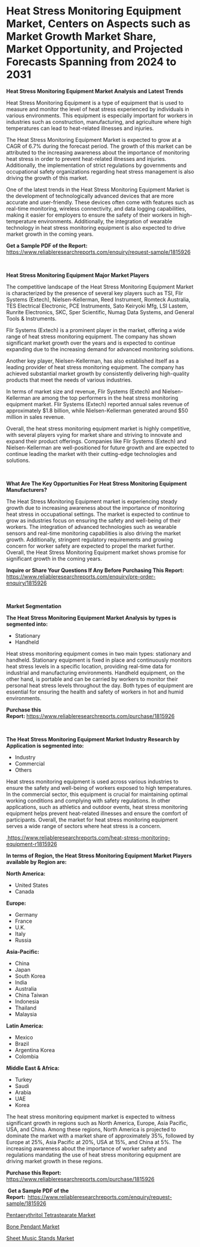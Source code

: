 <p><h1>Heat Stress Monitoring Equipment Market, Centers on Aspects such as Market Growth Market Share, Market Opportunity, and Projected Forecasts Spanning from 2024 to 2031</h1></p><p><strong>Heat Stress Monitoring Equipment Market Analysis and Latest Trends</strong></p>
<p><p>Heat Stress Monitoring Equipment is a type of equipment that is used to measure and monitor the level of heat stress experienced by individuals in various environments. This equipment is especially important for workers in industries such as construction, manufacturing, and agriculture where high temperatures can lead to heat-related illnesses and injuries.</p><p>The Heat Stress Monitoring Equipment Market is expected to grow at a CAGR of 6.7% during the forecast period. The growth of this market can be attributed to the increasing awareness about the importance of monitoring heat stress in order to prevent heat-related illnesses and injuries. Additionally, the implementation of strict regulations by governments and occupational safety organizations regarding heat stress management is also driving the growth of this market.</p><p>One of the latest trends in the Heat Stress Monitoring Equipment Market is the development of technologically advanced devices that are more accurate and user-friendly. These devices often come with features such as real-time monitoring, wireless connectivity, and data logging capabilities, making it easier for employers to ensure the safety of their workers in high-temperature environments. Additionally, the integration of wearable technology in heat stress monitoring equipment is also expected to drive market growth in the coming years.</p></p>
<p><strong>Get a Sample PDF of the Report:&nbsp;</strong> <a href="https://www.reliableresearchreports.com/enquiry/request-sample/1815926">https://www.reliableresearchreports.com/enquiry/request-sample/1815926</a></p>
<p>&nbsp;</p>
<p><strong>Heat Stress Monitoring Equipment Major Market Players</strong></p>
<p><p>The competitive landscape of the Heat Stress Monitoring Equipment Market is characterized by the presence of several key players such as TSI, Flir Systems (Extech), Nielsen-Kellerman, Reed Instrument, Romteck Australia, TES Electrical Electronic, PCE Instruments, Sato Keiryoki Mfg, LSI Lastem, Runrite Electronics, SKC, Sper Scientific, Numag Data Systems, and General Tools & Instruments.</p><p>Flir Systems (Extech) is a prominent player in the market, offering a wide range of heat stress monitoring equipment. The company has shown significant market growth over the years and is expected to continue expanding due to the increasing demand for advanced monitoring solutions.</p><p>Another key player, Nielsen-Kellerman, has also established itself as a leading provider of heat stress monitoring equipment. The company has achieved substantial market growth by consistently delivering high-quality products that meet the needs of various industries.</p><p>In terms of market size and revenue, Flir Systems (Extech) and Nielsen-Kellerman are among the top performers in the heat stress monitoring equipment market. Flir Systems (Extech) reported annual sales revenue of approximately $1.8 billion, while Nielsen-Kellerman generated around $50 million in sales revenue.</p><p>Overall, the heat stress monitoring equipment market is highly competitive, with several players vying for market share and striving to innovate and expand their product offerings. Companies like Flir Systems (Extech) and Nielsen-Kellerman are well-positioned for future growth and are expected to continue leading the market with their cutting-edge technologies and solutions.</p></p>
<p>&nbsp;</p>
<p><strong>What Are The Key Opportunities For Heat Stress Monitoring Equipment Manufacturers?</strong></p>
<p><p>The Heat Stress Monitoring Equipment market is experiencing steady growth due to increasing awareness about the importance of monitoring heat stress in occupational settings. The market is expected to continue to grow as industries focus on ensuring the safety and well-being of their workers. The integration of advanced technologies such as wearable sensors and real-time monitoring capabilities is also driving the market growth. Additionally, stringent regulatory requirements and growing concern for worker safety are expected to propel the market further. Overall, the Heat Stress Monitoring Equipment market shows promise for significant growth in the coming years.</p></p>
<p><strong>Inquire or Share Your Questions If Any Before Purchasing This Report:</strong> <a href="https://www.reliableresearchreports.com/enquiry/pre-order-enquiry/1815926">https://www.reliableresearchreports.com/enquiry/pre-order-enquiry/1815926</a></p>
<p>&nbsp;</p>
<p><strong>Market Segmentation</strong></p>
<p><strong>The Heat Stress Monitoring Equipment Market Analysis by types is segmented into:</strong></p>
<p><ul><li>Stationary</li><li>Handheld</li></ul></p>
<p><p>Heat stress monitoring equipment comes in two main types: stationary and handheld. Stationary equipment is fixed in place and continuously monitors heat stress levels in a specific location, providing real-time data for industrial and manufacturing environments. Handheld equipment, on the other hand, is portable and can be carried by workers to monitor their personal heat stress levels throughout the day. Both types of equipment are essential for ensuring the health and safety of workers in hot and humid environments.</p></p>
<p><strong>Purchase this Report:&nbsp;</strong><a href="https://www.reliableresearchreports.com/purchase/1815926">https://www.reliableresearchreports.com/purchase/1815926</a></p>
<p>&nbsp;</p>
<p><strong>The Heat Stress Monitoring Equipment Market Industry Research by Application is segmented into:</strong></p>
<p><ul><li>Industry</li><li>Commercial</li><li>Others</li></ul></p>
<p><p>Heat stress monitoring equipment is used across various industries to ensure the safety and well-being of workers exposed to high temperatures. In the commercial sector, this equipment is crucial for maintaining optimal working conditions and complying with safety regulations. In other applications, such as athletics and outdoor events, heat stress monitoring equipment helps prevent heat-related illnesses and ensure the comfort of participants. Overall, the market for heat stress monitoring equipment serves a wide range of sectors where heat stress is a concern.</p></p>
<p><a href="https://www.reliableresearchreports.com/heat-stress-monitoring-equipment-r1815926">&nbsp;https://www.reliableresearchreports.com/heat-stress-monitoring-equipment-r1815926</a></p>
<p><strong>In terms of Region, the Heat Stress Monitoring Equipment Market Players available by Region are:</strong></p>
<p>
    <p> <strong> North America: </strong>
        <ul>
            <li>United States</li>
            <li>Canada</li>
        </ul>
        </p> 
    <p> <strong> Europe: </strong>
        <ul>
            <li>Germany</li>
            <li>France</li>
            <li>U.K.</li>
            <li>Italy</li>
            <li>Russia</li>
        </ul>
        </p> 
    <p> <strong> Asia-Pacific: </strong>
        <ul>
            <li>China</li>
            <li>Japan</li>
            <li>South Korea</li>
            <li>India</li>
            <li>Australia</li>
            <li>China Taiwan</li>
            <li>Indonesia</li>
            <li>Thailand</li>
            <li>Malaysia</li>
        </ul>
        </p> 
    <p> <strong> Latin America: </strong>
        <ul>
            <li>Mexico</li>
            <li>Brazil</li>
            <li>Argentina Korea</li>
            <li>Colombia</li>
        </ul>
        </p> 
    <p> <strong> Middle East & Africa: </strong>
        <ul>
            <li>Turkey</li>
            <li>Saudi</li>
            <li>Arabia</li>
            <li>UAE</li>
            <li>Korea</li>
        </ul>
    </p>
    </p>
<p><p>The heat stress monitoring equipment market is expected to witness significant growth in regions such as North America, Europe, Asia Pacific, USA, and China. Among these regions, North America is projected to dominate the market with a market share of approximately 35%, followed by Europe at 25%, Asia Pacific at 20%, USA at 15%, and China at 5%. The increasing awareness about the importance of worker safety and regulations mandating the use of heat stress monitoring equipment are driving market growth in these regions.</p></p>
<p><strong>Purchase this Report: </strong><a href="https://www.reliableresearchreports.com/purchase/1815926">https://www.reliableresearchreports.com/purchase/1815926</a></p>
<p>&nbsp;<strong>Get a Sample PDF of the Report:&nbsp;&nbsp;</strong><a href="https://www.reliableresearchreports.com/enquiry/request-sample/1815926">https://www.reliableresearchreports.com/enquiry/request-sample/1815926</a></p>
<p><strong></strong></p>
<p><p><a href="https://www.linkedin.com/pulse/pentaerythritol-tetrastearate-market-size-evaluating-its-trends-xtgle?trackingId=VXO8h7iHWQd%2BlAQ9HNFH1Q%3D%3D">Pentaerythritol Tetrastearate Market</a></p><p><a href="https://www.linkedin.com/pulse/bone-pendant-market-share-evolution-growth-trends-2024-bulec?trackingId=tod3XbVC8qh2wOpQ2eu3zw%3D%3D">Bone Pendant Market</a></p><p><a href="https://www.linkedin.com/pulse/decoding-sheet-music-stands-market-metrics-share-trends-growth-32qzf?trackingId=yxpeDhybSPsoMTZOQVH6qA%3D%3D">Sheet Music Stands Market</a></p></p>
